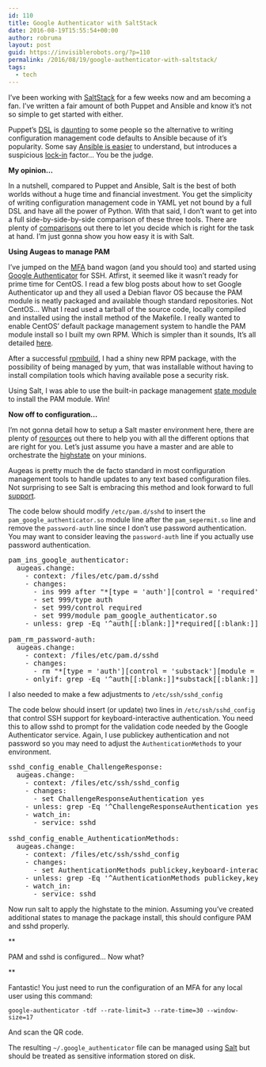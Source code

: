 ```yaml
---
id: 110
title: Google Authenticator with SaltStack
date: 2016-08-19T15:55:54+00:00
author: robruma
layout: post
guid: https://invisiblerobots.org/?p=110
permalink: /2016/08/19/google-authenticator-with-saltstack/
tags:
  - tech
---
```

I&#8217;ve been working with <a href="https://saltstack.com/" target="_blank">SaltStack</a> for a few weeks now and am becoming a fan. I’ve written a fair amount of both Puppet and Ansible and know it’s not so simple to get started with either.

Puppet’s <a href="https://en.wikipedia.org/wiki/Domain-specific_language" target="_blank">DSL</a> is <a href="https://docs.puppet.com/puppet/latest/reference/lang_summary.html" target="_blank">daunting</a> to some people so the alternative to writing configuration management code defaults to Ansible because of it’s popularity. Some say <a href="http://docs.ansible.com/ansible/" target="_blank">Ansible is easier</a> to understand, but introduces a suspicious <a href="https://www.ansible.com/tower" target="_blank">lock-in</a> factor&#8230; You be the judge.

**My opinion&#8230;**

In a nutshell, compared to Puppet and Ansible, Salt is the best of both worlds without a huge time and financial investment. You get the simplicity of writing configuration management code in YAML yet not bound by a full DSL and have all the power of Python. With that said, I don’t want to get into a full side-by-side-by-side comparison of these three tools. There are plenty of <a href="http://lmgtfy.com/?q=salt+vs+puppet+vs+ansible" target="_blank">comparisons</a> out there to let you decide which is right for the task at hand. I’m just gonna show you how easy it is with Salt.

**Using Augeas to manage PAM**

I’ve jumped on the <a href="https://en.wikipedia.org/wiki/Multi-factor_authentication" target="_blank">MFA</a> band wagon (and you should too) and started using <a href="https://github.com/google/google-authenticator" target="_blank">Google Authenticator</a> for SSH. Atfirst, it seemed like it wasn’t ready for prime time for CentOS. I read a few blog posts about how to set Google Authenticator up and they all used a Debian flavor OS because the PAM module is neatly packaged and available though standard repositories. Not CentOS… What I read used a tarball of the source code, locally compiled and installed using the install method of the Makefile. I really wanted to enable CentOS’ default package management system to handle the PAM module install so I built my own RPM. Which is simpler than it sounds, It’s all detailed <a href="https://github.com/google/google-authenticator/blob/master/libpam/contrib/README.rpm.md" target="_blank">here</a>.

After a successful <a href="http://www.rpm.org/max-rpm-snapshot/rpmbuild.8.html" target="_blank">rpmbuild</a>, I had a shiny new RPM package, with the possibility of being managed by yum, that was installable without having to install compilation tools which having available pose a security risk.

Using Salt, I was able to use the built-in package management <a href="https://docs.saltstack.com/en/latest/ref/states/all/salt.states.pkg.html" target="_blank">state module</a> to install the PAM module. Win!

**Now off to configuration&#8230;**

I’m not gonna detail how to setup a Salt master environment here, there are plenty of <a href="https://docs.saltstack.com/en/latest/topics/tutorials/walkthrough.html" target="_blank">resources</a> out there to help you with all the different options that are right for you. Let’s just assume you have a master and are able to orchestrate the <a href="https://docs.saltstack.com/en/latest/ref/modules/all/salt.modules.state.html" target="_blank">highstate</a> on your minions.

Augeas is pretty much the de facto standard in most configuration management tools to handle updates to any text based configuration files. Not surprising to see Salt is embracing this method and look forward to full <a href="https://docs.saltstack.com/en/latest/ref/states/all/salt.states.augeas.html" target="_blank">support</a>.

The code below should modify `/etc/pam.d/sshd` to insert the `pam_google_authenticator.so` module line after the `pam_sepermit.so` line and remove the `password-auth` line since I don’t use password authentication. You may want to consider leaving the `password-auth` line if you actually use password authentication.

<pre>pam_ins_google_authenticator:
  augeas.change:
    - context: /files/etc/pam.d/sshd
    - changes:
      - ins 999 after "*[type = 'auth'][control = 'required'][module = 'pam_sepermit.so']"
      - set 999/type auth
      - set 999/control required
      - set 999/module pam_google_authenticator.so
    - unless: grep -Eq '^auth[[:blank:]]*required[[:blank:]]*pam_google_authenticator.so$' /etc/pam.d/sshd

pam_rm_password-auth:
  augeas.change:
    - context: /files/etc/pam.d/sshd
    - changes:
      - rm "*[type = 'auth'][control = 'substack'][module = 'password-auth']"
    - onlyif: grep -Eq '^auth[[:blank:]]*substack[[:blank:]]*password-auth$' /etc/pam.d/sshd
</pre>

I also needed to make a few adjustments to `/etc/ssh/sshd_config`

The code below should insert (or update) two lines in `/etc/ssh/sshd_config` that control SSH support for keyboard-interactive authentication. You need this to allow sshd to prompt for the validation code needed by the Google Authenticator service. Again, I use publickey authentication and not password so you may need to adjust the `AuthenticationMethods` to your environment.

<pre>sshd_config_enable_ChallengeResponse:
  augeas.change:
    - context: /files/etc/ssh/sshd_config
    - changes:
      - set ChallengeResponseAuthentication yes
    - unless: grep -Eq '^ChallengeResponseAuthentication yes$' /etc/ssh/sshd_config
    - watch_in:
      - service: sshd

sshd_config_enable_AuthenticationMethods:
  augeas.change:
    - context: /files/etc/ssh/sshd_config
    - changes:
      - set AuthenticationMethods publickey,keyboard-interactive
    - unless: grep -Eq '^AuthenticationMethods publickey,keyboard-interactive$' /etc/ssh/sshd_config
    - watch_in:
      - service: sshd
</pre>

Now run salt to apply the highstate to the minion. Assuming you’ve created additional states to manage the package install, this should configure PAM and sshd properly.

**
  
PAM and sshd is configured&#8230; Now what?
  
** 

Fantastic! You just need to run the configuration of an MFA for any local user using this command:

`google-authenticator -tdf --rate-limit=3 --rate-time=30 --window-size=17`

And scan the QR code.

The resulting `~/.google_authenticator` file can be managed using <a href="https://docs.saltstack.com/en/latest/ref/states/all/salt.states.file.html" target="_blank">Salt</a> but should be treated as sensitive information stored on disk.

